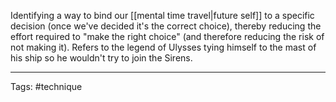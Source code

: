 Identifying a way to bind our [[mental time travel|future self]] to a specific decision (once we've decided it's the correct choice), thereby reducing the effort required to "make the right choice" (and therefore reducing the risk of not making it).
Refers to the legend of Ulysses tying himself to the mast of his ship so he wouldn't try to join the Sirens.

_____________
Tags: #technique 